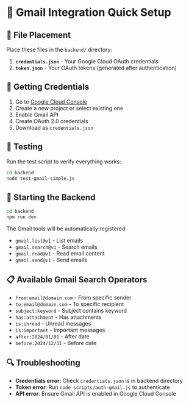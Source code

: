 # 🚀 Gmail Integration Quick Setup

## 📁 File Placement

Place these files in the `backend/` directory:

1. **`credentials.json`** - Your Google Cloud OAuth credentials
2. **`token.json`** - Your OAuth tokens (generated after authentication)

## 🔐 Getting Credentials

1. Go to [Google Cloud Console](https://console.cloud.google.com/apis/credentials)
2. Create a new project or select existing one
3. Enable Gmail API
4. Create OAuth 2.0 credentials
5. Download as `credentials.json`

## 🧪 Testing

Run the test script to verify everything works:

```bash
cd backend
node test-gmail-simple.js
```

## 🚀 Starting the Backend

```bash
cd backend
npm run dev
```

The Gmail tools will be automatically registered:
- `gmail.list@v1` - List emails
- `gmail.search@v1` - Search emails  
- `gmail.read@v1` - Read email content
- `gmail.send@v1` - Send emails

## 📋 Available Gmail Search Operators

- `from:email@domain.com` - From specific sender
- `to:email@domain.com` - To specific recipient
- `subject:keyword` - Subject contains keyword
- `has:attachment` - Has attachments
- `is:unread` - Unread messages
- `is:important` - Important messages
- `after:2024/01/01` - After date
- `before:2024/12/31` - Before date

## 🔍 Troubleshooting

- **Credentials error**: Check `credentials.json` is in backend directory
- **Token error**: Run `node scripts/auth-gmail.js` to authenticate
- **API error**: Ensure Gmail API is enabled in Google Cloud Console 